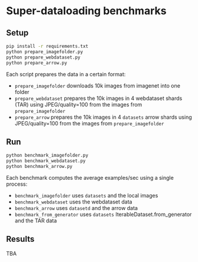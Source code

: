 # Super-dataloading benchmarks

## Setup

```bash
pip install -r requirements.txt
python prepare_imagefolder.py
python prepare_webdataset.py
python prepare_arrow.py
```

Each script prepares the data in a certain format:

- `prepare_imagefolder` downloads 10k images from imagenet into one folder
- `prepare_webdataset` prepares the 10k images in 4 webdataset shards (TAR) using JPEG/quality=100 from the images from `prepare_imagefolder`
- `prepare_arrow` prepares the 10k images in 4 `datasets` arrow shards using JPEG/quality=100 from the images from `prepare_imagefolder`

## Run

```bash
python benchmark_imagefolder.py
python benchmark_webdataset.py
python benchmark_arrow.py
```

Each benchmark computes the average examples/sec using a single process:

- `benchmark_imagefolder` uses `datasets` and the local images
- `benchmark_webdataset` uses the webdataset data
- `benchmark_arrow` uses `datasetd` and the arrow data
- `benchmark_from_generator` uses `datasets` IterableDataset.from_generator and the TAR data

## Results

TBA
